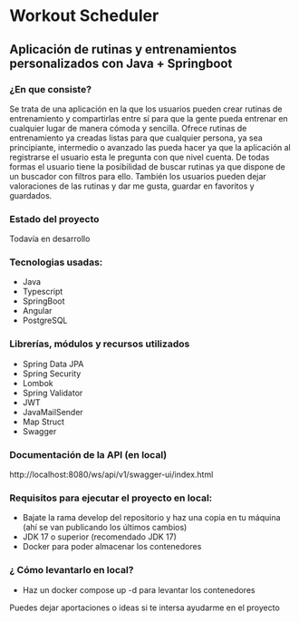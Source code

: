 # Workout Scheduler

## Aplicación de rutinas y entrenamientos personalizados con Java + Springboot

### ¿En que consiste?
Se trata de una aplicación en la que los usuarios pueden crear rutinas de entrenamiento y compartirlas entre sí
para que la gente pueda entrenar en cualquier lugar de manera cómoda y sencilla. Ofrece rutinas de entrenamiento
ya creadas listas para que cualquier persona, ya sea principiante, intermedio o avanzado las pueda hacer ya que
la aplicación al registrarse el usuario esta le pregunta con que nivel cuenta. De todas formas el usuario tiene
la posibilidad de buscar rutinas ya que dispone de un buscador con filtros para ello.
También los usuarios pueden dejar valoraciones de las rutinas y dar me gusta, guardar en favoritos y guardados.

### Estado del proyecto
Todavía en desarrollo

### Tecnologias usadas:
- Java
- Typescript
- SpringBoot
- Angular
- PostgreSQL

### Librerías, módulos y recursos utilizados
- Spring Data JPA
- Spring Security
- Lombok
- Spring Validator
- JWT
- JavaMailSender
- Map Struct
- Swagger

### Documentación de la API (en local)
http://localhost:8080/ws/api/v1/swagger-ui/index.html

### Requisitos para ejecutar el proyecto en local:
- Bajate la rama develop del repositorio y haz una copia en tu máquina (ahí se van publicando los últimos cambios)
- JDK 17 o superior (recomendado JDK 17)
- Docker para poder almacenar los contenedores

### ¿ Cómo levantarlo en local?
- Haz un docker compose up -d para levantar los contenedores

Puedes dejar aportaciones o ideas si te intersa ayudarme en el proyecto
